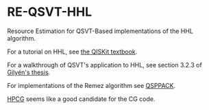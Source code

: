 # RE-QSVT-HHL

Resource Estimation for QSVT-Based implementations of the HHL algorithm.

For a tutorial on HHL, see [the QISKit textbook](https://qiskit.org/textbook/ch-applications/hhl_tutorial.html#Contents).

For a walkthrough of QSVT's application to HHL, see section 3.2.3 of [Gilyén's thesis](https://dare.uva.nl/search?identifier=20e9733e-6014-402d-afa9-20f3cc4a0568).

For implementations of the Remez algorithm see [QSPPACK](https://github.com/qsppack/qsppack).

[HPCG](https://github.com/hpcg-benchmark/hpcg/) seems like a good candidate for the CG code.
